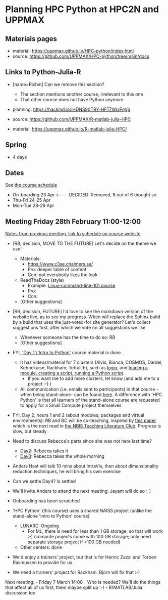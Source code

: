 # Planning HPC Python at HPC2N and UPPMAX

## Materials pages

- material: https://uppmax.github.io/HPC-python/index.html
- source: https://github.com/UPPMAX/HPC-python/tree/main/docs

## Links to Python-Julia-R

- [name=Richel] Can we remove this section?
    - The section mentions another course, irrelevant to this one
    - That other course does not have Python anymore

- planning: https://hackmd.io/iHDNS90TRY-HFT7WlxFqVg
- source: https://github.com/UPPMAX/R-matlab-julia-HPC
- material: https://uppmax.github.io/R-matlab-julia-HPC/

## Spring

- 4 days

## Dates

See [the course schedule](https://uppmax.github.io/HPC-python/schedule.html)

- On-boarding 23 Apr <--- DECIDED: Removed, 6 out of 6 thought so
- Thu-Fri 24-25 Apr
- Mon-Tue 28-29 Apr

## Meeting Friday 28th February 11:00-12:00

[Notes from previous meeting](https://github.com/UPPMAX/HPC-python/blob/main/meeting_notes/20250214.md), [link to schedule on course website](https://uppmax.github.io/HPC-python/schedule.html)


- [RB, decision, MOVE TO THE FUTURE] Let's decide on the theme we use!
    - Materials:
        - https://www.c3se.chalmers.se/
        - Pro: deeper table of content
        - Con: not everybody likes the look
    - ReadTheDocs (style)
        - Example: [Linux-command-line-101 course](https://hpc2n.github.io/linux-command-line-101/)
        - Pro:
        - Con:
    - [Other suggestions]
- [RB, decision, FUTURE] I'd love to see the markdown version of the website live, as to see my progress. When will replace the Sphinx build by a build that uses the just-voted-for site generator? Let's collect suggestions first, after which we vote on all suggestions we like
    - Whenever someone has the time to do so: RB
    - [Other suggestions]
- FYI, ['Day 1'/'Intro to Python'](https://uppmax.github.io/naiss_intro_python/) course material is done. 
    - It has videos/material for 7 clusters (Alvis, Bianca, COSMOS, Dardel, Kebnekaise, Rackham, Tetralith), such as [login](https://uppmax.github.io/naiss_intro_python/faq/#how-can-i-login-to-an-hpc-cluster), and [loading a module, creating a script, running a Python script](https://uppmax.github.io/naiss_intro_python/sessions/using_the_python_interpreter/). 
        - If you want me to add more clusters, let know (and add me to a project :-) )
    - All communication (i.e. emails sent to participants) in that course -when being stand-alone- can be found [here](https://uppmax.github.io/naiss_intro_python/communication/20250304/). A difference with 'HPC Python' is that all learners of the stand-alone course are requested to apply for a Small Compute project themselves
- FYI, Day 2, hours 1 and 2 (about modules, packages and virtual environments): RB and BC will be co-teaching, inspired by [this paper](https://pmc.ncbi.nlm.nih.gov/articles/PMC10074276/) which is the next read in [the NBIS Teaching Literature Club](https://nbisweden.github.io/teaching_literature_club/). Progress is slow, but steady

- Need to discuss Rebecca's parts since she was not here last time?
    - [Day2](https://github.com/UPPMAX/HPC-python/blob/main/meeting_notes/20250214.md#day-2): Rebecca takes it
    - [Day3](https://github.com/UPPMAX/HPC-python/blob/main/meeting_notes/20250214.md#day-3): Rebecca takes the whole morning
- Anders Hast will talk 10 mins about IntraVis, then about dimensionality reduction techniques, he will bring his own exercise
- Can we settle Day4? Is settled
- We'll invite Anders to attend the next meeting: Jayant will do so :-)
- Onboarding has been scratched
- 'HPC Python' (this course) uses a shared NAISS project (unlike the stand-alone 'Intro to Python' course)
    - LUNARC: Ongoing
        - For ML, there is need for less than 1 GB storage, so that will work :-) (compute projects come with 100 GB storage; only need separate storage project if >100 GB needed)
    - Other centers: done
- We'd enjoy a trainers' project, but that is for Henric Zazzi and Torben Rasmussen to provide for us.
- We need a trainers' project for Rackham. Björn will fix that :-)

Next meeting:
    - Friday 7 March 14:00
        - Who is needed? We'll do the things that affect all of us first, them maybe split up :-)
        - R/MATLAB/Julia discussion too
